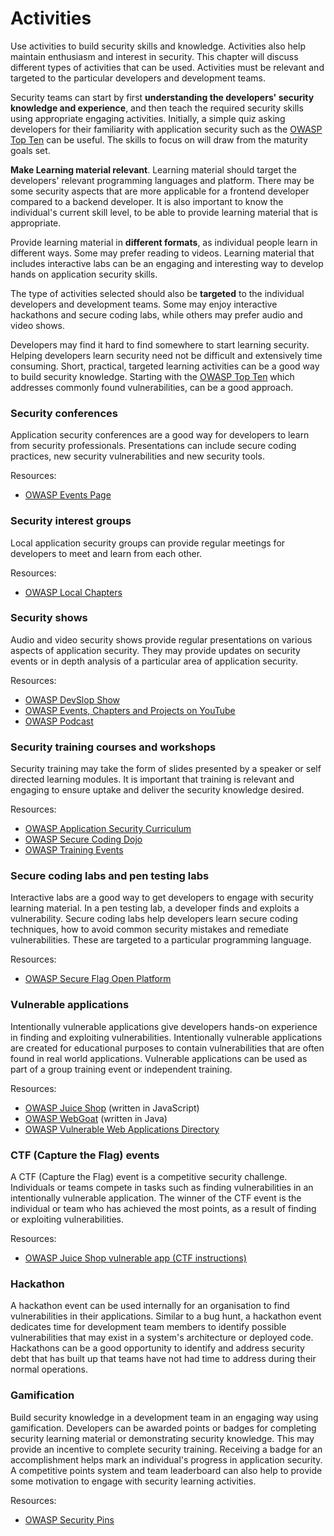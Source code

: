 # Activities

Use activities to build security skills and knowledge. Activities also
help maintain enthusiasm and interest in security. This chapter will
discuss different types of activities that can be used. Activities must
be relevant and targeted to the particular developers and development
teams.

Security teams can start by first **understanding the developers\'
security knowledge and experience**, and then teach the required
security skills using appropriate engaging activities. Initially, a
simple quiz asking developers for their familiarity with application
security such as the [OWASP Top
Ten](https://owasp.org/www-project-top-ten/) can be useful. The skills
to focus on will draw from the maturity goals set.

**Make Learning material relevant**. Learning material should target the
developers\' relevant programming languages and platform. There may be
some security aspects that are more applicable for a frontend developer
compared to a backend developer. It is also important to know the
individual\'s current skill level, to be able to provide learning
material that is appropriate.

Provide learning material in **different formats**, as individual people
learn in different ways. Some may prefer reading to videos. Learning
material that includes interactive labs can be an engaging and
interesting way to develop hands on application security skills.

The type of activities selected should also be **targeted** to the
individual developers and development teams. Some may enjoy interactive
hackathons and secure coding labs, while others may prefer audio and
video shows.

Developers may find it hard to find somewhere to start learning
security. Helping developers learn security need not be difficult and
extensively time consuming. Short, practical, targeted learning
activities can be a good way to build security knowledge. Starting with
the [OWASP Top Ten](https://owasp.org/www-project-top-ten/) which
addresses commonly found vulnerabilities, can be a good approach.

### Security conferences

Application security conferences are a good way for developers to learn
from security professionals. Presentations can include secure coding
practices, new security vulnerabilities and new security tools.

Resources:

-   [OWASP Events Page](https://owasp.org/events/)

### Security interest groups

Local application security groups can provide regular meetings for
developers to meet and learn from each other.

Resources:

-   [OWASP Local Chapters](https://owasp.org/chapters/)

### Security shows

Audio and video security shows provide regular presentations on various
aspects of application security. They may provide updates on security
events or in depth analysis of a particular area of application
security.

Resources:

-   [OWASP DevSlop
    Show](https://www.youtube.com/channel/UCSmjcWvgVBqF3x_7e5rfe3A)
-   [OWASP Events, Chapters and Projects on
    YouTube](https://www.youtube.com/c/OWASPGLOBAL)
-   [OWASP Podcast](https://soundcloud.com/owasp-podcast)

### Security training courses and workshops

Security training may take the form of slides presented by a speaker or
self directed learning modules. It is important that training is
relevant and engaging to ensure uptake and deliver the security
knowledge desired.

Resources:

-   [OWASP Application Security
    Curriculum](https://owasp.org/www-project-application-security-curriculum/)
-   [OWASP Secure Coding
    Dojo](https://owasp.org/www-project-secure-coding-dojo/)
-   [OWASP Training Events](https://training.owasp.org/)

### Secure coding labs and pen testing labs

Interactive labs are a good way to get developers to engage with
security learning material. In a pen testing lab, a developer finds and
exploits a vulnerability. Secure coding labs help developers learn
secure coding techniques, how to avoid common security mistakes and
remediate vulnerabilities. These are targeted to a particular
programming language.

Resources:

-   [OWASP Secure Flag Open
    Platform](https://owasp.org/www-project-secureflag-open-platform/)

### Vulnerable applications

Intentionally vulnerable applications give developers hands-on
experience in finding and exploiting vulnerabilities. Intentionally
vulnerable applications are created for educational purposes to contain
vulnerabilities that are often found in real world applications.
Vulnerable applications can be used as part of a group training event or
independent training.

Resources:

-   [OWASP Juice Shop](https://owasp.org/www-project-juice-shop/)
    (written in JavaScript)
-   [OWASP WebGoat](https://owasp.org/www-project-webgoat/) (written
    in Java)
-   [OWASP Vulnerable Web Applications
    Directory](https://owasp.org/www-project-vulnerable-web-applications-directory/)

### CTF (Capture the Flag) events

A CTF (Capture the Flag) event is a competitive security challenge.
Individuals or teams compete in tasks such as finding vulnerabilities in
an intentionally vulnerable application. The winner of the CTF event is
the individual or team who has achieved the most points, as a result of
finding or exploiting vulnerabilities.

Resources:

-   [OWASP Juice Shop vulnerable app (CTF
    instructions)](https://pwning.owasp-juice.shop/part1/ctf.html)

### Hackathon

A hackathon event can be used internally for an organisation to find
vulnerabilities in their applications. Similar to a bug hunt, a
hackathon event dedicates time for development team members to identify
possible vulnerabilities that may exist in a system\'s architecture or
deployed code. Hackathons can be a good opportunity to identify and
address security debt that has built up that teams have not had time to
address during their normal operations.

### Gamification

Build security knowledge in a development team in an engaging way using
gamification. Developers can be awarded points or badges for completing
security learning material or demonstrating security knowledge. This may
provide an incentive to complete security training. Receiving a badge
for an accomplishment helps mark an individual\'s progress in
application security. A competitive points system and team leaderboard
can also help to provide some motivation to engage with security
learning activities.

Resources:

-   [OWASP Security
    Pins](https://owasp.org/www-project-security-pins/)